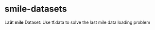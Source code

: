 # smile-datasets
La**S**t **mile** Dataset: Use tf.data to solve the last mile data loading problem
